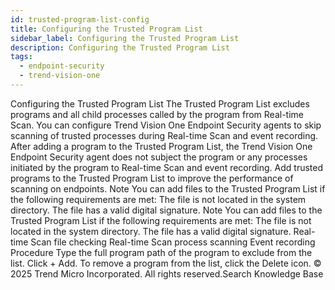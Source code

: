 ```yaml
---
id: trusted-program-list-config
title: Configuring the Trusted Program List
sidebar_label: Configuring the Trusted Program List
description: Configuring the Trusted Program List
tags:
  - endpoint-security
  - trend-vision-one
---
```


 Configuring the Trusted Program List The Trusted Program List excludes programs and all child processes called by the program from Real-time Scan. You can configure Trend Vision One Endpoint Security agents to skip scanning of trusted processes during Real-time Scan and event recording. After adding a program to the Trusted Program List, the Trend Vision One Endpoint Security agent does not subject the program or any processes initiated by the program to Real-time Scan and event recording. Add trusted programs to the Trusted Program List to improve the performance of scanning on endpoints. Note You can add files to the Trusted Program List if the following requirements are met: The file is not located in the system directory. The file has a valid digital signature. Note You can add files to the Trusted Program List if the following requirements are met: The file is not located in the system directory. The file has a valid digital signature. Real-time Scan file checking Real-time Scan process scanning Event recording Procedure Type the full program path of the program to exclude from the list. Click + Add. To remove a program from the list, click the Delete icon. © 2025 Trend Micro Incorporated. All rights reserved.Search Knowledge Base